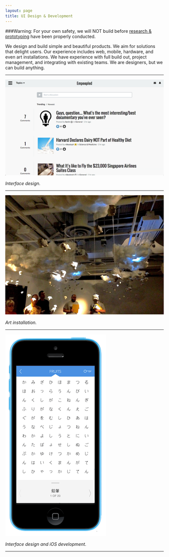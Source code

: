```yaml
---
layout: page
title: UI Design & Development
---
```


###Warning: For your own safety, we will NOT build before [research & prototyping][1] have been properly conducted.

We design and build simple and beautiful products. We aim for solutions that delight users. Our experience includes web, mobile, hardware, and even art installations. We have experience with full build out, project management, and integrating with existing teams. We are designers, but we can build anything.

----------
![Empeopled][2]

*Interface design.*

----------

![Sheep][3]

*Art installation.*

----------

![Wordoko][4]

*Interface design and iOS development.*

----------




  [1]: /research.html
  [2]: /assets/images/empeopled.png
  [3]: /assets/images/sheep.jpg
  [4]: /assets/images/iphone5.gif